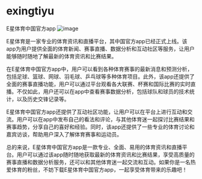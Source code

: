 # exingtiyu
E星体育中国官方app
![image](https://user-images.githubusercontent.com/132263395/236112492-c5388bde-0647-4df9-979c-dc975f890c3c.png)


E星体育是一家专业的体育资讯和直播平台，其中国官方app已经正式上线。该app为用户提供全面的体育新闻、赛事直播、数据分析和互动社区等服务，让用户能够随时随地了解最新的体育资讯和比赛结果。

在E星体育中国官方app中，用户可以看到各种体育赛事的最新消息和预测分析，包括足球、篮球、网球、羽毛球、乒乓球等多种体育项目。此外，该app还提供了全面的赛事直播功能，用户可以通过平台观看各大联赛、杯赛和国际比赛的实时直播。不仅如此，用户还可以在app中查看赛事数据分析，包括球队和球员的技术统计，以及历史交锋记录等。

E星体育中国官方app还提供了互动社区功能，让用户可以在平台上进行互动和交流。用户可以在app中发布自己的看法和评论，与其他体育迷一起探讨比赛结果和赛事趋势，分享自己的喜好和经验。同时，该app还提供了一些专业的体育讨论和嘉宾访谈，帮助用户深入了解体育赛事和运动员。

总的来说，E星体育中国官方app是一款专业、全面、易用的体育资讯和直播平台。用户可以通过该app随时随地获取最新的体育资讯和比赛结果，享受高质量的赛事直播和数据分析服务，还可以和其他体育迷一起交流和互动。如果你是一名热爱体育的粉丝，不妨下载E星体育中国官方app，一起享受体育带来的乐趣吧！

